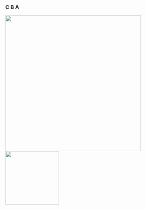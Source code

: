 ### C B A

<img src="https://github-readme-stats.vercel.app/api?username=boraraz&show_icons=true&theme=radical" width="425"><img src="https://github-readme-stats.vercel.app/api/top-langs/?username=boraraz&layout=compact&show_icons=true&theme=radical" height="168"/>


